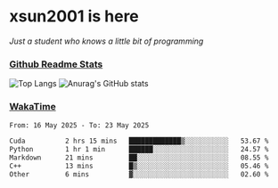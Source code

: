 # xsun2001 is here

*Just a student who knows a little bit of programming*

### [Github Readme Stats](https://github.com/anuraghazra/github-readme-stats)

![Top Langs](https://github-readme-stats.vercel.app/api/top-langs/?username=xsun2001&layout=compact&theme=radical) ![Anurag's GitHub stats](https://github-readme-stats.vercel.app/api?username=xsun2001&show_icons=true&theme=radical)

### [WakaTime](https://wakatime.com)

<!--START_SECTION:waka-->

```txt
From: 16 May 2025 - To: 23 May 2025

Cuda          2 hrs 15 mins   █████████████▒░░░░░░░░░░░   53.67 %
Python        1 hr 1 min      ██████░░░░░░░░░░░░░░░░░░░   24.57 %
Markdown      21 mins         ██░░░░░░░░░░░░░░░░░░░░░░░   08.55 %
C++           13 mins         █▒░░░░░░░░░░░░░░░░░░░░░░░   05.46 %
Other         6 mins          ▓░░░░░░░░░░░░░░░░░░░░░░░░   02.60 %
```

<!--END_SECTION:waka-->
